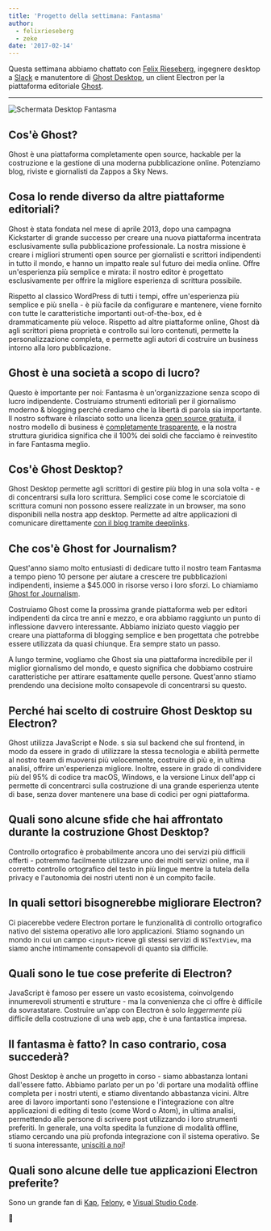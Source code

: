 ```yaml
---
title: 'Progetto della settimana: Fantasma'
author:
  - felixrieseberg
  - zeke
date: '2017-02-14'
---
```


Questa settimana abbiamo chattato con [Felix Rieseberg](https://felixrieseberg.com/), ingegnere desktop a [Slack](https://slack.com/) e manutentore di [Ghost Desktop](https://ghost.org/downloads/), un client Electron per la piattaforma editoriale [Ghost](https://ghost.org/).

---

<div class="pt-5">
  <img src="https://cloud.githubusercontent.com/assets/2289/22913898/7396b0de-f222-11e6-8e5d-147a7ced37a9.png" alt="Schermata Desktop Fantasma"> 
</div>

## Cos'è Ghost?

Ghost è una piattaforma completamente open source, hackable per la costruzione e la gestione di una moderna pubblicazione online. Potenziamo blog, riviste e giornalisti da Zappos a Sky News.

## Cosa lo rende diverso da altre piattaforme editoriali?

Ghost è stata fondata nel mese di aprile 2013, dopo una campagna Kickstarter di grande successo per creare una nuova piattaforma incentrata esclusivamente sulla pubblicazione professionale. La nostra missione è creare i migliori strumenti open source per giornalisti e scrittori indipendenti in tutto il mondo, e hanno un impatto reale sul futuro dei media online. Offre un'esperienza più semplice e mirata: il nostro editor è progettato esclusivamente per offrire la migliore esperienza di scrittura possibile.

Rispetto al classico WordPress di tutti i tempi, offre un'esperienza più semplice e più snella - è più facile da configurare e mantenere, viene fornito con tutte le caratteristiche importanti out-of-the-box, ed è drammaticamente più veloce. Rispetto ad altre piattaforme online, Ghost dà agli scrittori piena proprietà e controllo sui loro contenuti, permette la personalizzazione completa, e permette agli autori di costruire un business intorno alla loro pubblicazione.

## Ghost è una società a scopo di lucro?

Questo è importante per noi: Fantasma è un'organizzazione senza scopo di lucro indipendente. Costruiamo strumenti editoriali per il giornalismo moderno & blogging perché crediamo che la libertà di parola sia importante. Il nostro software è rilasciato sotto una licenza [open source gratuita](https://github.com/TryGhost/Ghost), il nostro modello di business è [completamente trasparente](https://blog.ghost.org/year-3/), e la nostra struttura giuridica significa che il 100% dei soldi che facciamo è reinvestito in fare Fantasma meglio.

## Cos'è Ghost Desktop?

Ghost Desktop permette agli scrittori di gestire più blog in una sola volta - e di concentrarsi sulla loro scrittura. Semplici cose come le scorciatoie di scrittura comuni non possono essere realizzate in un browser, ma sono disponibili nella nostra app desktop. Permette ad altre applicazioni di comunicare direttamente [con il blog tramite deeplinks](https://github.com/tryghost/ghost-desktop/blob/master/docs/deeplinks.md).

## Che cos'è Ghost for Journalism?

Quest'anno siamo molto entusiasti di dedicare tutto il nostro team Fantasma a tempo pieno 10 persone per aiutare a crescere tre pubblicazioni indipendenti, insieme a $45.000 in risorse verso i loro sforzi. Lo chiamiamo [Ghost for Journalism](https://ghost.org/journalism/).

Costruiamo Ghost come la prossima grande piattaforma web per editori indipendenti da circa tre anni e mezzo, e ora abbiamo raggiunto un punto di inflessione davvero interessante. Abbiamo iniziato questo viaggio per creare una piattaforma di blogging semplice e ben progettata che potrebbe essere utilizzata da quasi chiunque. Era sempre stato un passo.

A lungo termine, vogliamo che Ghost sia una piattaforma incredibile per il miglior giornalismo del mondo, e questo significa che dobbiamo costruire caratteristiche per attirare esattamente quelle persone. Quest'anno stiamo prendendo una decisione molto consapevole di concentrarsi su questo.

## Perché hai scelto di costruire Ghost Desktop su Electron?

Ghost utilizza JavaScript e Node. s sia sul backend che sul frontend, in modo da essere in grado di utilizzare la stessa tecnologia e abilità permette al nostro team di muoversi più velocemente, costruire di più e, in ultima analisi, offrire un'esperienza migliore. Inoltre, essere in grado di condividere più del 95% di codice tra macOS, Windows, e la versione Linux dell'app ci permette di concentrarci sulla costruzione di una grande esperienza utente di base, senza dover mantenere una base di codici per ogni piattaforma.

## Quali sono alcune sfide che hai affrontato durante la costruzione Ghost Desktop?

Controllo ortografico è probabilmente ancora uno dei servizi più difficili offerti - potremmo facilmente utilizzare uno dei molti servizi online, ma il corretto controllo ortografico del testo in più lingue mentre la tutela della privacy e l'autonomia dei nostri utenti non è un compito facile.

## In quali settori bisognerebbe migliorare Electron?

Ci piacerebbe vedere Electron portare le funzionalità di controllo ortografico nativo del sistema operativo alle loro applicazioni. Stiamo sognando un mondo in cui un campo `<input>` riceve gli stessi servizi di `NSTextView`, ma siamo anche intimamente consapevoli di quanto sia difficile.

## Quali sono le tue cose preferite di Electron?

JavaScript è famoso per essere un vasto ecosistema, coinvolgendo innumerevoli strumenti e strutture - ma la convenienza che ci offre è difficile da sovrastatare. Costruire un'app con Electron è solo _leggermente_ più difficile della costruzione di una web app, che è una fantastica impresa.

## Il fantasma è fatto? In caso contrario, cosa succederà?

Ghost Desktop è anche un progetto in corso - siamo abbastanza lontani dall'essere fatto. Abbiamo parlato per un po 'di portare una modalità offline completa per i nostri utenti, e stiamo diventando abbastanza vicini. Altre aree di lavoro importanti sono l'estensione e l'integrazione con altre applicazioni di editing di testo (come Word o Atom), in ultima analisi, permettendo alle persone di scrivere post utilizzando i loro strumenti preferiti. In generale, una volta spedita la funzione di modalità offline, stiamo cercando una più profonda integrazione con il sistema operativo. Se ti suona interessante, [unisciti a noi](https://github.com/tryghost/ghost-desktop)!

## Quali sono alcune delle tue applicazioni Electron preferite?

Sono un grande fan di [Kap](https://getkap.co/), [Felony](https://github.com/henryboldi/felony), e [Visual Studio Code](https://code.visualstudio.com).

👻

